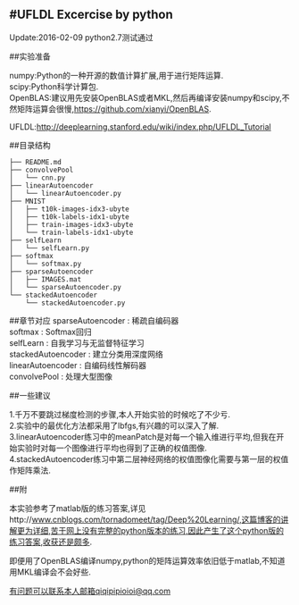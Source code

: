 #UFLDL Excercise by python
-----

Update:2016-02-09  python2.7测试通过  

##实验准备

numpy:Python的一种开源的数值计算扩展,用于进行矩阵运算.  
scipy:Python科学计算包.  
OpenBLAS:建议用先安装OpenBLAS或者MKL,然后再编译安装numpy和scipy,不然矩阵运算会很慢,https://github.com/xianyi/OpenBLAS.  

UFLDL:http://deeplearning.stanford.edu/wiki/index.php/UFLDL_Tutorial  

##目录结构

```
├── README.md
├── convolvePool
│   └── cnn.py
├── linearAutoencoder
│   └── linearAutoencoder.py
├── MNIST
│   ├── t10k-images-idx3-ubyte
│   ├── t10k-labels-idx1-ubyte
│   ├── train-images-idx3-ubyte
│   └── train-labels-idx1-ubyte
├── selfLearn
│   └── selfLearn.py
├── softmax
│   └── softmax.py
├── sparseAutoencoder
│   ├── IMAGES.mat
│   └── sparseAutoencoder.py
└── stackedAutoencoder
    └── stackedAutoencoder.py
```

##章节对应
sparseAutoencoder : 稀疏自编码器  
softmax : Softmax回归  
selfLearn : 自我学习与无监督特征学习  
stackedAutoencoder : 建立分类用深度网络  
linearAutoencoder : 自编码线性解码器  
convolvePool : 处理大型图像  

##一些建议

1.千万不要跳过梯度检测的步骤,本人开始实验的时候吃了不少亏.  
2.实验中的最优化方法都采用了lbfgs,有兴趣的可以深入了解.  
3.linearAutoencoder练习中的meanPatch是对每一个输入维进行平均,但我在开始实验时对每一个图像进行平均也得到了正确的权值图像.  
4.stackedAutoencoder练习中第二层神经网络的权值图像化需要与第一层的权值作矩阵乘法.  


##附

本实验参考了matlab版的练习答案,详见http://www.cnblogs.com/tornadomeet/tag/Deep%20Learning/,这篇博客的讲解更为详细,苦于网上没有完整的python版本的练习,因此产生了这个python版的练习答案,收获还是颇多.  

即便用了OpenBLAS编译numpy,python的矩阵运算效率依旧低于matlab,不知道用MKL编译会不会好些.


有问题可以联系本人邮箱qiqipipioioi@qq.com
